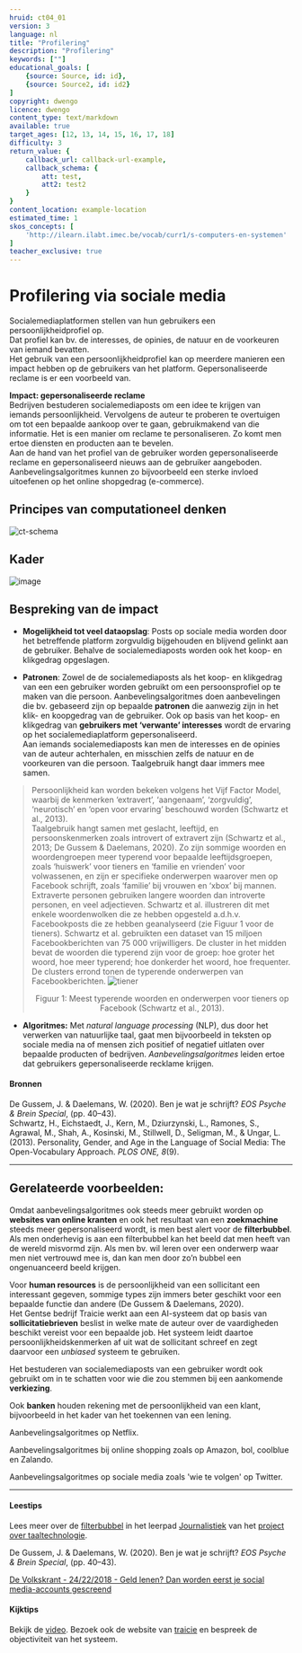 ```yaml
---
hruid: ct04_01
version: 3
language: nl
title: "Profilering"
description: "Profilering"
keywords: [""]
educational_goals: [
    {source: Source, id: id}, 
    {source: Source2, id: id2}
]
copyright: dwengo
licence: dwengo
content_type: text/markdown
available: true
target_ages: [12, 13, 14, 15, 16, 17, 18]
difficulty: 3
return_value: {
    callback_url: callback-url-example,
    callback_schema: {
        att: test,
        att2: test2
    }
}
content_location: example-location
estimated_time: 1
skos_concepts: [
    'http://ilearn.ilabt.imec.be/vocab/curr1/s-computers-en-systemen'
]
teacher_exclusive: true
---
```

# Profilering via sociale media

Socialemediaplatformen stellen van hun gebruikers een persoonlijkheidprofiel op.<br>
Dat profiel kan bv. de interesses, de opinies, de natuur en de voorkeuren van iemand bevatten.<br>
Het gebruik van een persoonlijkheidprofiel kan op meerdere manieren een impact hebben op de gebruikers van het platform. Gepersonaliseerde reclame is er een voorbeeld van. 

**Impact: gepersonaliseerde reclame**<br>
Bedrijven bestuderen socialemediaposts om een idee te krijgen van iemands persoonlijkheid. Vervolgens de auteur te proberen te overtuigen om tot een bepaalde aankoop over te gaan, gebruikmakend van die informatie. Het is een manier om reclame te personaliseren. Zo komt men ertoe diensten en producten aan te bevelen. <br>
Aan de hand van het profiel van de gebruiker worden gepersonaliseerde reclame en gepersonaliseerd nieuws aan de gebruiker aangeboden. Aanbevelingsalgoritmes kunnen zo bijvoorbeeld een sterke invloed uitoefenen op het online shopgedrag (e-commerce).
 

## Principes van computationeel denken

![ct-schema](@learning-object/m_ct04_01/nl/3)

## Kader

![image](https://github.com/dwengovzw/learning_content/assets/48352335/b9517f2a-c31b-4af1-8858-74f332f386ca)


## Bespreking van de impact

- **Mogelijkheid tot veel dataopslag**: Posts op sociale media worden door het betreffende platform zorgvuldig bijgehouden en blijvend gelinkt aan de gebruiker. Behalve de socialemediaposts worden ook het koop- en klikgedrag opgeslagen.

 - **Patronen**: Zowel de de socialemediaposts als het koop- en klikgedrag van een een gebruiker worden gebruikt om een persoonsprofiel op te maken van die persoon. Aanbevelingsalgoritmes doen aanbevelingen die bv. gebaseerd zijn op bepaalde **patronen** die aanwezig zijn in het klik- en koopgedrag van de gebruiker. Ook op basis van het koop- en klikgedrag van **gebruikers met ‘verwante’ interesses** wordt de ervaring op het socialemediaplatform gepersonaliseerd.<br>
Aan iemands socialemediaposts kan men de interesses en de opinies van de auteur achterhalen, en misschien zelfs de natuur en de voorkeuren van die persoon. Taalgebruik hangt daar immers mee samen.<br>

> Persoonlijkheid kan worden bekeken volgens het Vijf Factor Model, waarbij de kenmerken ‘extravert’, ‘aangenaam’, ‘zorgvuldig’, ‘neurotisch’ en ‘open voor ervaring’ beschouwd worden (Schwartz et al., 2013).<br>Taalgebruik hangt samen met geslacht, leeftijd, en persoonskenmerken zoals introvert of extravert zijn (Schwartz et al., 2013; De Gussem & Daelemans, 2020). Zo zijn sommige woorden en woordengroepen meer typerend voor bepaalde leeftijdsgroepen, zoals ‘huiswerk’ voor tieners en ‘familie en vrienden’ voor volwassenen, en zijn er specifieke onderwerpen waarover men op Facebook schrijft, zoals ‘familie’ bij vrouwen en ‘xbox’ bij mannen. Extraverte personen gebruiken langere woorden dan introverte personen, en veel adjectieven.
Schwartz et al. illustreren dit met enkele woordenwolken die ze hebben opgesteld a.d.h.v. Facebookposts die ze hebben geanalyseerd (zie Figuur 1 voor de tieners). Schwartz et al. gebruikten een dataset van 15 miljoen Facebookberichten van 75 000 vrijwilligers. De cluster in het midden bevat de woorden die typerend zijn voor de groep: hoe groter het woord, hoe meer typerend; hoe donkerder het woord, hoe frequenter. De clusters errond tonen de typerende onderwerpen van Facebookberichten.
> ![tiener](https://github.com/dwengovzw/learning_content/assets/48352335/e25da6ad-0245-4ea4-ab2c-04e33040dfce)<br>
> <center>Figuur 1: Meest typerende woorden en onderwerpen voor tieners op Facebook (Schwartz et al., 2013).</center>


 - **Algoritmes:** Met *natural language processing* (NLP), dus door het verwerken van natuurlijke taal, gaat men bijvoorbeeld in teksten op sociale media na of mensen zich positief of negatief uitlaten over bepaalde producten of bedrijven. *Aanbevelingsalgoritmes* leiden ertoe dat gebruikers gepersonaliseerde recklame krijgen. 



#### Bronnen
De Gussem, J. & Daelemans, W. (2020). Ben je wat je schrijft? *EOS Psyche & Brein Special*, (pp. 40–43).<br>
Schwartz, H., Eichstaedt, J., Kern, M., Dziurzynski, L., Ramones, S., Agrawal, M., Shah, A., Kosinski, M., Stillwell, D., Seligman, M., & Ungar, L. (2013). Personality, Gender,
and Age in the Language of Social Media: The Open-Vocabulary Approach. *PLOS ONE, 8*(9).






-------------------------------
## Gerelateerde voorbeelden: 

Omdat aanbevelingsalgoritmes ook steeds meer gebruikt worden op **websites van online kranten** en ook het resultaat van een **zoekmachine** steeds meer gepersonaliseerd wordt, is men best alert voor de **filterbubbel**. Als men onderhevig is aan een filterbubbel kan het beeld dat men heeft van de wereld misvormd zijn. Als men bv. wil leren over een onderwerp waar men niet vertrouwd mee is, dan kan men door zo’n bubbel een ongenuanceerd beeld krijgen.

Voor **human resources** is de persoonlijkheid van een sollicitant een interessant gegeven, sommige types zijn immers beter geschikt voor een bepaalde functie dan andere (De Gussem & Daelemans, 2020).<br>
Het Gentse bedrijf Traicie werkt aan een AI-systeem dat op basis van **sollicitatiebrieven** beslist in welke mate de auteur over de vaardigheden beschikt vereist voor een bepaalde job. Het systeem leidt daartoe persoonlijkheidskenmerken af uit wat de sollicitant schreef en zegt daarvoor een *unbiased* systeem te gebruiken.

Het bestuderen van socialemediaposts van een gebruiker wordt ook gebruikt om in te schatten voor wie die zou stemmen bij een aankomende **verkiezing**. 

Ook **banken** houden rekening met de persoonlijkheid van een klant, bijvoorbeeld in het kader van het toekennen van een lening.

Aanbevelingsalgoritmes op Netflix. 

Aanbevelingsalgoritmes bij online shopping zoals op Amazon, bol, coolblue en Zalando.  

Aanbevelingsalgoritmes op sociale media zoals 'wie te volgen' op Twitter.

-------------------------------
#### Leestips 

Lees meer over de [filterbubbel](https://dwengo.org/backend/api/learningObject/getWrapped?hruid=cb_6002&version=3&language=nl) in het leerpad [Journalistiek](https://dwengo.org/learning-path.html?hruid=cb6&language=nl&te=true&source_page=%2Fchatbot%2F&source_title=%20Chatbot#cb_6000;nl;3) van het [project over taaltechnologie](https://dwengo.org/chatbot/).  

De Gussem, J. & Daelemans, W. (2020). Ben je wat je schrijft? *EOS Psyche & Brein Special*, (pp. 40–43).

[De Volkskrant - 24/22/2018 - Geld lenen? Dan worden eerst je social media-accounts gescreend](https://www.volkskrant.nl/nieuws-achtergrond/geld-lenen-dan-worden-eerst-je-social-media-accounts-gescreend~b53b4a36/)

#### Kijktips 

Bekijk de [video](https://trends.knack.be/kanaal-z/z-nieuws/taalgebruik-op-cv-onthult-persoonlijkheid/).
Bezoek ook de website van [traicie](https://traicie.com/) en bespreek de objectiviteit van het systeem.
